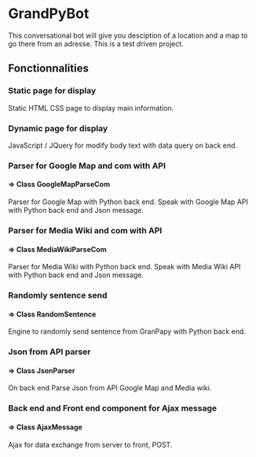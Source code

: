 # GrandPyBot

This conversational bot will give you desciption of a location and a map to go there from an adresse. 
This is a test driven project. 

## Fonctionnalities

### Static page for display
Static HTML CSS page to display main information.

### Dynamic page for display
JavaScript / JQuery for modify body text with data query on back end.

### Parser for Google Map and com with API 
#### => Class GoogleMapParseCom
Parser for Google Map with Python back end. 
Speak with Google Map API with Python back end and Json message.

### Parser for Media Wiki and com with API 
#### => Class MediaWikiParseCom 
Parser for Media Wiki with Python back end.
Speak with Media Wiki API with Python back end and Json message.

### Randomly sentence send
#### => Class RandomSentence
Engine to randomly send sentence from GranPapy with Python back end.

### Json from API parser
#### => Class JsonParser
On back end Parse Json from API Google Map and Media wiki.

### Back end and Front end component for Ajax message
#### => Class AjaxMessage
Ajax for data exchange from server to front, POST.